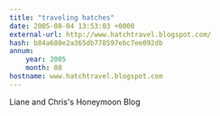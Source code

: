 ```yaml
---
title: "traveling hatches"
date: 2005-08-04 13:53:03 +0000
external-url: http://www.hatchtravel.blogspot.com/
hash: b84a680e2a365db778597ebc7ee092db
annum:
    year: 2005
    month: 08
hostname: www.hatchtravel.blogspot.com
---
```


Liane and Chris's Honeymoon Blog
